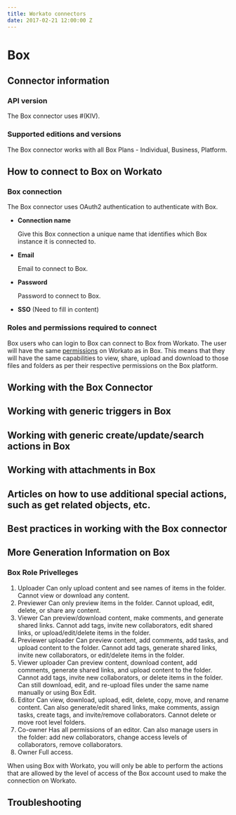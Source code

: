 ```yaml
---
title: Workato connectors
date: 2017-02-21 12:00:00 Z
---
```


# Box

## Connector information

### API version
The Box connector uses #(KIV). 

### Supported editions and versions
The Box connector works with all Box Plans - Individual, Business, Platform. 

## How to connect to Box on Workato

### Box connection
The Box connector uses OAuth2 authentication to authenticate with Box. 

* **Connection name**

  Give this Box connection a unique name that identifies which Box instance it is connected to.

* **Email**

  Email to connect to Box.

* **Password**

  Password to connect to Box.
  
* **SSO**
(Need to fill in content)
  

### Roles and permissions required to connect
Box users who can login to Box can connect to Box from Workato. The user will have the same [permissions](https://community.box.com/t5/Collaboration-and-Sharing/What-Are-The-Different-Access-Levels-For-Collaborators/ta-p/144) on Workato as in Box. This means that they will have the same capabilities to view, share, upload and download to those files and folders as per their respective permissions on the Box platform.

## Working with the Box Connector

## Working with generic triggers in Box

## Working with generic create/update/search actions in Box

## Working with attachments in Box

## Articles on how to use additional special actions, such as get related objects, etc.

## Best practices in working with the Box connector

## More Generation Information on Box

### Box Role Privelleges

1. Uploader
  Can only upload content and see names of items in the folder. Cannot view or download any content.
2. Previewer
  Can only preview items in the folder. Cannot upload, edit, delete, or share any content.
3. Viewer
  Can preview/download content, make comments, and generate shared links. Cannot add tags, invite new collaborators, edit shared links, or upload/edit/delete items in the folder.
4. Previewer uploader
  Can preview content, add comments, add tasks, and upload content to the folder. Cannot add tags, generate shared links, invite new collaborators, or edit/delete items in the folder.
5. Viewer uploader
  Can preview content, download content, add comments, generate shared links, and upload content to the folder. Cannot add tags, invite new collaborators, or delete items in the folder. Can still download, edit, and re-upload files under the same name manually or using Box Edit.
6. Editor
  Can view, download, upload, edit, delete, copy, move, and rename content. Can also generate/edit shared links, make comments, assign tasks, create tags, and invite/remove collaborators. Cannot delete or move root level folders.
7. Co-owner
  Has all permissions of an editor. Can also manage users in the folder: add new collaborators, change access levels of collaborators, remove collaborators.
8. Owner
  Full access.
  
When using Box with Workato, you will only be able to perform the actions that are allowed by the level of access of the Box account used to make the connection on Workato. 

## Troubleshooting
